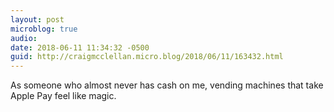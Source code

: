 ```yaml
---
layout: post
microblog: true
audio: 
date: 2018-06-11 11:34:32 -0500
guid: http://craigmcclellan.micro.blog/2018/06/11/163432.html
---
```

As someone who almost never has cash on me, vending machines that take Apple Pay feel like magic.
